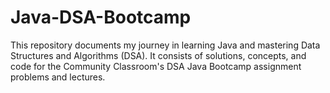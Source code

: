# Java-DSA-Bootcamp
This repository documents my journey in learning Java and mastering Data Structures and Algorithms (DSA). It consists of solutions, concepts, and code for the Community Classroom's DSA Java Bootcamp assignment problems and lectures.
